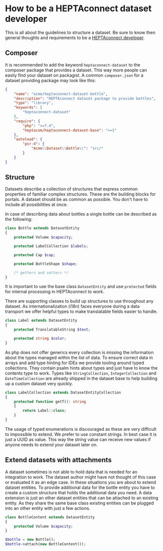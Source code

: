 # How to be a HEPTAconnect dataset developer

This is all about the guidelines to structure a dataset. Be sure to know then general thoughts and requirements to be a [HEPTAconnect developer](./001-core-development.md).

## Composer

It is recommended to add the keyword `heptaconnect-dataset` to the composer package that provides a dataset. This way more people can easily find your dataset on packagist. A common `composer.json` for a dataset providing package may look like this:

```json
{
    "name": "acme/heptaconnect-dataset-bottle",
    "description": "HEPTAconnect dataset package to provide bottles",
    "type": "library",
    "keywords": [
        "heptaconnect-dataset"
    ],
    "require": {
        "php": ">=7.4",
        "heptacom/heptaconnect-dataset-base": ">=1"
    },
    "autoload": {
        "psr-4": {
            "Acme\\Dataset\\Bottle\\": "src/"
        }
    }
}
```

## Structure

Datasets describe a collection of structures that express common properties of familiar complex structures. These are the building blocks for portals. A dataset should be as common as possible. You don't have to include all possibilities at once.

In case of describing data about bottles a single bottle can be described as the following:

```php
class Bottle extends DatasetEntity
{
    protected Volume $capacity;

    protected LabelCollection $labels;

    protected Cap $cap;

    protected BottleShape $shape;

    /* getters and setters */
}
```

It is important to use the base class `DatasetEntity` and use `protected` fields for internal processing in HEPTAconnect to work.

There are supporting classes to build up structures to use throughout any dataset. As internationalization (i18n) faces everyone during a data transport we offer helpful types to make translatable fields easier to handle.

```php
class Label extends DatasetEntity
{
    protected TranslatableString $text;

    protected string $color;
}
```

As php does not offer generics every collection is missing the information about the types managed within the list of data. To ensure correct data in arrays and add type hinting for IDEs we provide tooling around typed collections. They contain psalm hints about types and just have to know the contents type to work. Types like `StringCollection`, `IntegerCollection` and `DateTimeCollection` are already shipped in the dataset base to help building up a custom dataset very quickly.

```php
class LabelCollection extends DatasetEntityCollection
{
    protected function getT(): string
    {
        return Label::class;
    }
}
```

The usage of typed enumerations is discouraged as these are very difficult to impossible to extend. We prefer to use constant strings. In best case it is just a UUID as value. This way the string value can receive new values if anyone needs to extend your dataset later on.

## Extend datasets with attachments

A dataset sometimes is not able to hold data that is needed for an integration to work. The dataset author might have not thought of this case or evaluated it as an edge case. In these situations you are about to extend dataset entities. To provide additional data for the bottle entity you have to create a custom structure that holds the additional data you need. A data extension is just an other dataset entities that can be attached to an existing entity. As they share the same base class existing entities can be plugged into an other entity with just a few actions. 

```php
class BottleContent extends DatasetEntity
{
    protected Volume $capacity;
}

$bottle = new Bottle();
$bottle->attach(new BottleContent());
```
